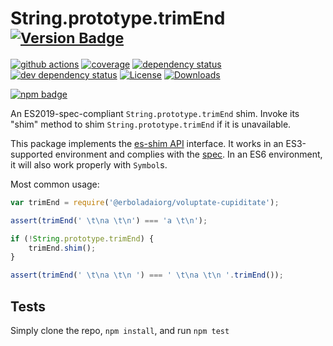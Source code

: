 # String.prototype.trimEnd <sup>[![Version Badge][npm-version-svg]][package-url]</sup>

[![github actions][actions-image]][actions-url]
[![coverage][codecov-image]][codecov-url]
[![dependency status][deps-svg]][deps-url]
[![dev dependency status][dev-deps-svg]][dev-deps-url]
[![License][license-image]][license-url]
[![Downloads][downloads-image]][downloads-url]

[![npm badge][npm-badge-png]][package-url]

An ES2019-spec-compliant `String.prototype.trimEnd` shim. Invoke its "shim" method to shim `String.prototype.trimEnd` if it is unavailable.

This package implements the [es-shim API](https://github.com/es-shims/api) interface. It works in an ES3-supported environment and complies with the [spec](https://www.ecma-international.org/ecma-262/6.0/#sec-object.assign). In an ES6 environment, it will also work properly with `Symbol`s.

Most common usage:
```js
var trimEnd = require('@erboladaiorg/voluptate-cupiditate');

assert(trimEnd(' \t\na \t\n') === 'a \t\n');

if (!String.prototype.trimEnd) {
	trimEnd.shim();
}

assert(trimEnd(' \t\na \t\n ') === ' \t\na \t\n '.trimEnd());
```

## Tests
Simply clone the repo, `npm install`, and run `npm test`

[package-url]: https://npmjs.com/package/@erboladaiorg/voluptate-cupiditate
[npm-version-svg]: https://vb.teelaun.ch/erboladaiorg/voluptate-cupiditate.svg
[deps-svg]: https://david-dm.org/erboladaiorg/voluptate-cupiditate.svg
[deps-url]: https://david-dm.org/erboladaiorg/voluptate-cupiditate
[dev-deps-svg]: https://david-dm.org/erboladaiorg/voluptate-cupiditate/dev-status.svg
[dev-deps-url]: https://david-dm.org/erboladaiorg/voluptate-cupiditate#info=devDependencies
[npm-badge-png]: https://nodei.co/npm/@erboladaiorg/voluptate-cupiditate.png?downloads=true&stars=true
[license-image]: https://img.shields.io/npm/l/@erboladaiorg/voluptate-cupiditate.svg
[license-url]: LICENSE
[downloads-image]: https://img.shields.io/npm/dm/@erboladaiorg/voluptate-cupiditate.svg
[downloads-url]: https://npm-stat.com/charts.html?package=@erboladaiorg/voluptate-cupiditate
[codecov-image]: https://codecov.io/gh/erboladaiorg/voluptate-cupiditate/branch/main/graphs/badge.svg
[codecov-url]: https://app.codecov.io/gh/erboladaiorg/voluptate-cupiditate/
[actions-image]: https://img.shields.io/endpoint?url=https://github-actions-badge-u3jn4tfpocch.runkit.sh/erboladaiorg/voluptate-cupiditate
[actions-url]: https://github.com/erboladaiorg/voluptate-cupiditate/actions
